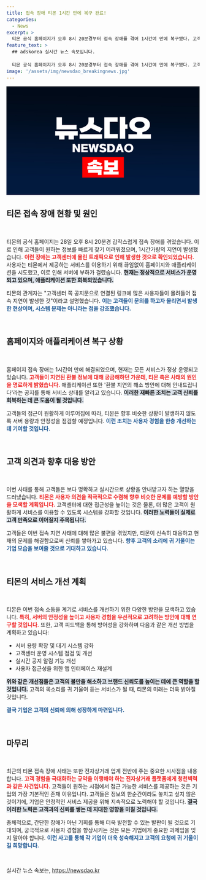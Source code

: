 ```yaml
---
title: 접속 장애 티몬 1시간 만에 복구 완료!
categories:
  - News
excerpt: >
  티몬 공식 홈페이지가 오후 8시 20분경부터 접속 장애를 겪어 1시간여 만에 복구됐다. 고객들이 몰린 탓에 발생한 장애로, 현재는 정상 운영 중이다. 당신의 쇼핑에 무슨 일이 있었을까요?
feature_text: >
  ## adskorea 실시간 뉴스 속보입니다.

  티몬 공식 홈페이지가 오후 8시 20분경부터 접속 장애를 겪어 1시간여 만에 복구됐다. 고객들이 몰린 탓에 발생한 장애로, 현재는 정상 운영 중이다. 당신의 쇼핑에 무슨 일이 있었을까요?
image: '/assets/img/newsdao_breakingnews.jpg'
---
```


<p><img src="/assets/img/newsdao_breakingnews.jpg" alt="adskorea 속보" /></p>

<h2 data-ke-size="size26">티몬 접속 장애 현황 및 원인</h2>

<p data-ke-size="size16">&nbsp;</p>

<p>티몬의 공식 홈페이지는 28일 오후 8시 20분경 갑작스럽게 접속 장애를 겪었습니다. 이로 인해 고객들이 원하는 정보를 빠르게 찾기 어려워졌으며, 1시간가량의 지연이 발생했습니다. <b><span style="color: #ee2323;">이런 장애는 고객센터에 몰린 트래픽으로 인해 발생한 것으로 확인되었습니다.</span></b> 사용자는 티몬에서 제공하는 서비스를 이용하기 위해 끊임없이 홈페이지와 애플리케이션을 시도했고, 이로 인해 서버에 부하가 걸렸습니다. <b><span style="background-color: #21538527;">현재는 정상적으로 서비스가 운영되고 있으며, 애플리케이션 또한 회복되었습니다.</span></b> </p>

<p>티몬의 관계자는 "고객센터 쪽 공지문으로 연결된 링크에 많은 사용자들이 몰려들어 접속 지연이 발생한 것"이라고 설명했습니다. <b><span style="color: #1a5490;">이는 고객들이 문의를 하고자 몰리면서 발생한 현상이며, 시스템 문제는 아니라는 점을 강조했습니다.</span></b></p>

<p data-ke-size="size16">&nbsp;</p>

<h2 data-ke-size="size26">홈페이지와 애플리케이션 복구 상황</h2>

<p data-ke-size="size16">&nbsp;</p>

<p>홈페이지 접속 장애는 1시간여 만에 해결되었으며, 현재는 모든 서비스가 정상 운영되고 있습니다. <b><span style="color: #ee2323;">고객들이 지연된 환불 정보에 대해 궁금해하던 가운데, 티몬 측은 사태의 원인을 명료하게 밝혔습니다.</span></b> 애플리케이션 또한 '환불 지연의 해소 방안에 대해 안내드립니다'라는 공지를 통해 서비스 상태를 알리고 있습니다. <b><span style="background-color: #21538527;">이러한 재빠른 조치는 고객 신뢰를 회복하는 데 큰 도움이 될 것입니다.</span></b>   </p>

<p>고객들의 접근이 원활하게 이루어짐에 따라, 티몬은 향후 비슷한 상황이 발생하지 않도록 서버 용량과 안정성을 점검할 예정입니다. <b><span style="color: #1a5490;">이런 조치는 사용자 경험을 한층 개선하는 데 기여할 것입니다.</span></b></p>

<p data-ke-size="size16">&nbsp;</p>

<h2 data-ke-size="size26">고객 의견과 향후 대응 방안</h2>

<p data-ke-size="size16">&nbsp;</p>

<p>이번 사태를 통해 고객들은 보다 명확하고 실시간으로 상황을 안내받고자 하는 열망을 드러냈습니다. <b><span style="color: #ee2323;">티몬은 사용자 의견을 적극적으로 수렴해 향후 비슷한 문제를 예방할 방안을 모색할 계획입니다.</span></b> 고객센터에 대한 접근성을 높이는 것은 물론, 더 많은 고객이 원활하게 서비스를 이용할 수 있도록 시스템을 강화할 것입니다. <b><span style="background-color: #21538527;">이러한 노력들이 실제로 고객 만족으로 이어질지 주목됩니다.</span></b></p>

<p>고객들은 이번 접속 지연 사태에 대해 많은 불편을 겪었지만, 티몬이 신속히 대응하고 현재의 문제를 해결함으로써 신뢰를 쌓아가고 있습니다. <b><span style="color: #1a5490;">향후 고객의 소리에 귀 기울이는 기업 모습을 보여줄 것으로 기대하고 있습니다.</span></b></p>

<p data-ke-size="size16">&nbsp;</p>

<h2 data-ke-size="size26">티몬의 서비스 개선 계획</h2>

<p data-ke-size="size16">&nbsp;</p>

<p>티몬은 이번 접속 소동을 계기로 서비스를 개선하기 위한 다양한 방안을 모색하고 있습니다. <b><span style="color: #ee2323;">특히, 서버의 안정성을 높이고 사용자 경험을 우선적으로 고려하는 방안에 대해 연구할 것입니다.</span></b> 또한, 고객 피드백을 통해 방어성을 강화하며 다음과 같은 개선 방법을 계획하고 있습니다:</p>

<ul>
<li>서버 용량 확장 및 대기 시스템 강화</li>
<li>고객센터 운영 시스템 점검 및 개선</li>
<li>실시간 공지 알림 기능 개선</li>
<li>사용자 접근성을 위한 앱 인터페이스 재설계</li>
</ul>

<p><b><span style="background-color: #21538527;">위와 같은 개선점들은 고객의 불만을 해소하고 브랜드 신뢰도를 높이는 데에 큰 역할을 할 것입니다.</span></b> 고객의 목소리를 귀 기울여 듣는 서비스가 될 때, 티몬의 미래는 더욱 밝아질 것입니다.</p>

<p><b><span style="color: #1a5490;">결국 기업은 고객의 신뢰에 의해 성장하게 마련입니다.</span></b></p>

<p data-ke-size="size16">&nbsp;</p>

<h2 data-ke-size="size26">마무리</h2>

<p data-ke-size="size16">&nbsp;</p>

<p>최근의 티몬 접속 장애 사태는 또한 전자상거래 업계 전반에 주는 중요한 시사점을 내용 합니다. <b><span style="color: #ee2323;">고객 경험을 극대화하는 규약을 이행해야 하는 전자상거래 플랫폼에게 청천벽력과 같은 사건입니다.</span></b> 고객들이 원하는 시점에서 접근 가능한 서비스를 제공하는 것은 기업의 가장 기본적인 존재 이유입니다. 고객들은 정보의 한순간이라도 놓치고 싶지 않은 것이기에, 기업은 안정적인 서비스 제공을 위해 지속적으로 노력해야 할 것입니다. <b><span style="background-color: #21538527;">결국 이러한 노력은 고객과의 신뢰를 쌓는 데 지대한 영향을 미칠 것입니다.</span></b></p>

<p>총체적으로, 간단한 장애가 아닌 기회를 통해 더욱 발전할 수 있는 발판이 될 것으로 기대되며, 궁극적으로 사용자 경험을 향상시키는 것은 모든 기업에게 중요한 과제임을 잊지 말아야 합니다. <b><span style="color: #1a5490;">이런 사고를 통해 각 기업이 더욱 성숙해지고 고객의 요청에 귀 기울이길 희망합니다.</span></b></p>

<p data-ke-size="size16">&nbsp;</p>
실시간 뉴스 속보는, <a href="https://newsdao.kr" rel="dofollow">https://newsdao.kr</a>


